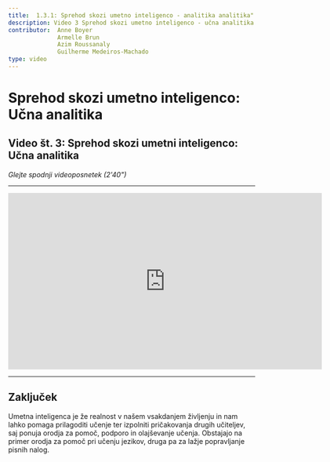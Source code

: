 ```yaml
---
title:  1.3.1: Sprehod skozi umetno inteligenco - analitika analitika"
description: Video 3 Sprehod skozi umetno inteligenco - učna analitika.
contributor:  Anne Boyer
              Armelle Brun
              Azim Roussanaly
              Guilherme Medeiros-Machado
type: video
---
```


# Sprehod skozi umetno inteligenco: Učna analitika
## Video št. 3: Sprehod skozi umetni inteligenco: Učna analitika
*Glejte spodnji videoposnetek (2'40")*


----------
<center><iframe width="640" height="360" src="https://www.youtube.com/embed/Mg8lwfRMEbI?rel=0&showinfo=0&cc_load_policy=1&hl=fr&modestbranding=1" frameborder="0" allowfullscreen></iframe></center>

-----------

## Zaključek
Umetna inteligenca je že realnost v našem vsakdanjem življenju in nam lahko pomaga prilagoditi učenje ter izpolniti pričakovanja drugih učiteljev, saj ponuja orodja za pomoč, podporo in olajševanje učenja. Obstajajo na primer orodja za pomoč pri učenju jezikov, druga pa za lažje popravljanje pisnih nalog.
